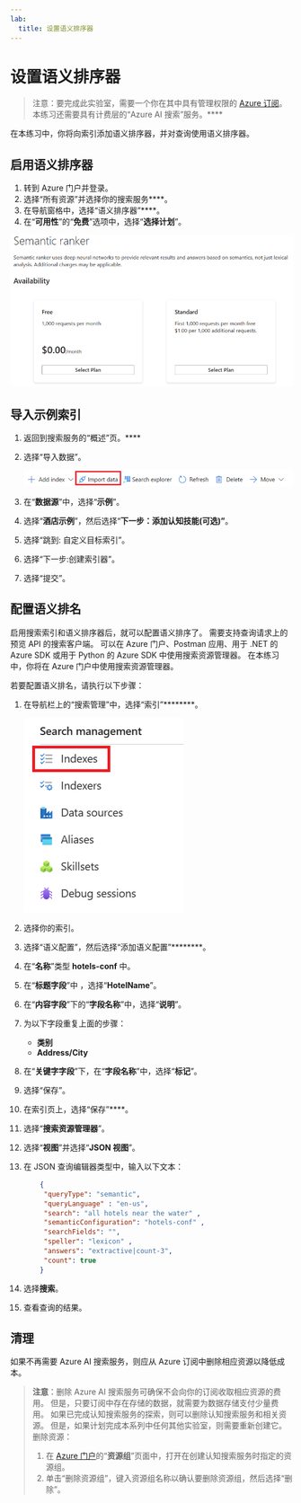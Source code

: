 ```yaml
---
lab:
  title: 设置语义排序器
---
```


# 设置语义排序器

> 注意：要完成此实验室，需要一个你在其中具有管理权限的 [Azure 订阅](https://azure.microsoft.com/free?azure-portal=true)。 本练习还需要具有计费层的“Azure AI 搜索”服务。****

在本练习中，你将向索引添加语义排序器，并对查询使用语义排序器。

## 启用语义排序器

1. 转到 Azure 门户并登录。
1. 选择“所有资源”并选择你的搜索服务****。
1. 在导航窗格中，选择“语义排序器”****。
1. 在“**可用性**”的“**免费**”选项中，选择“**选择计划**”。

![语义排序器对话框的屏幕截图。](../media/semantic-search/semanticsearch.png)

## 导入示例索引

1. 返回到搜索服务的“概述”页。****
1. 选择“导入数据”。

    ![“导入数据”按钮的屏幕截图。](../media/semantic-search/importdata.png)

1. 在“**数据源**”中，选择“**示例**”。
1. 选择“**酒店示例**”，然后选择“**下一步：添加认知技能(可选)”**。
1. 选择“跳到: 自定义目标索引”。
1. 选择“下一步:创建索引器”。
1. 选择“提交”。

## 配置语义排名

启用搜索索引和语义排序器后，就可以配置语义排序了。 需要支持查询请求上的预览 API 的搜索客户端。 可以在 Azure 门户、Postman 应用、用于 .NET 的 Azure SDK 或用于 Python 的 Azure SDK 中使用搜索资源管理器。 在本练习中，你将在 Azure 门户中使用搜索资源管理器。

若要配置语义排名，请执行以下步骤：

1. 在导航栏上的“搜索管理”中，选择“索引”********。

    ![“索引”按钮的屏幕截图。](../media/semantic-search/indexes.png)

1. 选择你的索引。
1. 选择“语义配置”，然后选择“添加语义配置”********。
1. 在“**名称**”类型 **hotels-conf** 中。
1. 在“**标题字段**”中 ，选择“**HotelName**”。
1. 在“**内容字段**”下的“**字段名称**”中，选择“**说明**”。
1. 为以下字段重复上面的步骤：
    - **类别**
    - **Address/City**
1. 在“**关键字字段**”下，在“**字段名称**”中，选择“**标记**”。
1. 选择“保存”。
1. 在索引页上，选择“保存”****。
1. 选择“**搜索资源管理器**”。
1. 选择“**视图**”并选择“**JSON 视图**”。
1. 在 JSON 查询编辑器类型中，输入以下文本：

    ```json
        {
         "queryType": "semantic",
         "queryLanguage" : "en-us",
         "search": "all hotels near the water" , 
         "semanticConfiguration": "hotels-conf" , 
         "searchFields": "",
         "speller": "lexicon" , 
         "answers": "extractive|count-3",
         "count": true
        }
    ```

1. 选择**搜索**。
1. 查看查询的结果。

## 清理

如果不再需要 Azure AI 搜索服务，则应从 Azure 订阅中删除相应资源以降低成本。

>**注意**：删除 Azure AI 搜索服务可确保不会向你的订阅收取相应资源的费用。 但是，只要订阅中存在存储的数据，就需要为数据存储支付少量费用。 如果已完成认知搜索服务的探索，则可以删除认知搜索服务和相关资源。 但是，如果计划完成本系列中任何其他实验室，则需要重新创建它。
> 删除资源：
> 1. 在 [Azure 门户](https://portal.azure.com?azure-portal=true )的“**资源组**”页面中，打开在创建认知搜索服务时指定的资源组。
> 1. 单击“删除资源组”，键入资源组名称以确认要删除资源组，然后选择“删除”。

